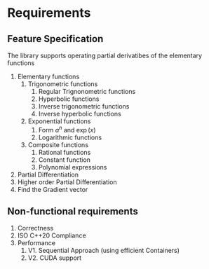 # Requirements

## Feature Specification

The library supports operating partial derivatibes of the elementary functions 
1. Elementary functions
    1. Trigonometric functions 
        1. Regular Trignonometric functions 
        2. Hyperbolic functions
        3. Inverse trigonometric functions 
        4. Inverse hyperbolic functions 
    2. Exponential functions
        1. Form $a^{n}$ and $\exp(x)$
        2. Logarithmic functions 
    3. Composite functions
        1. Rational functions 
        2. Constant function 
        3. Polynomial expressions
3. Partial Differentiation
4. Higher order Partial Differentiation 
5. Find the Gradient vector

## Non-functional requirements
1. Correctness
2. ISO C++20 Compliance 
3. Performance 
    1. V1. Sequential Approach (using efficient Containers) 
    2. V2. CUDA support
